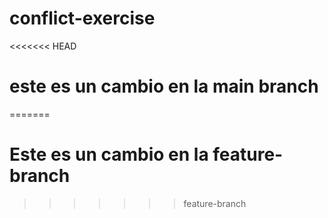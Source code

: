 # conflict-exercise
<<<<<<< HEAD

# este es un cambio en la main branch
=======
# Este es un cambio en la feature-branch
>>>>>>> feature-branch
